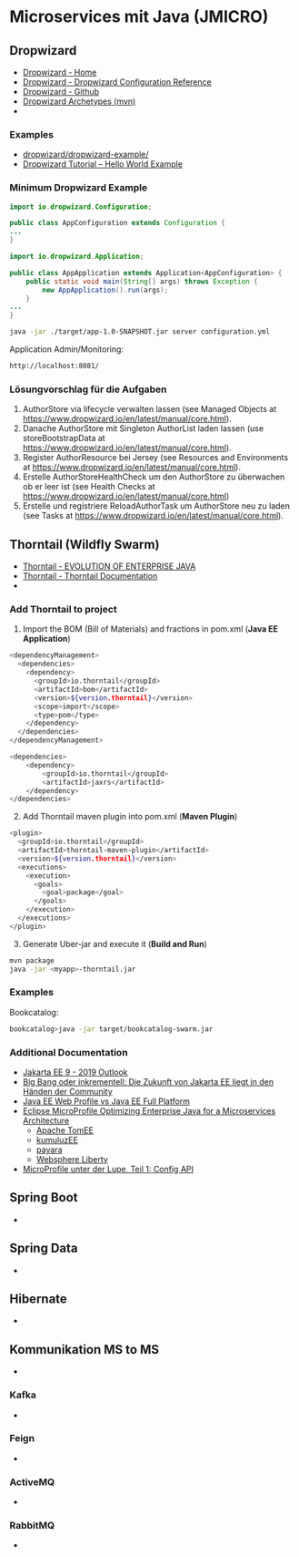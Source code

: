 # Microservices mit Java (JMICRO)

## Dropwizard

- [Dropwizard - Home](https://www.dropwizard.io)
- [Dropwizard - Dropwizard Configuration Reference](https://www.dropwizard.io/en/stable/manual/configuration.html)
- [Dropwizard - Github](https://github.com/dropwizard)
- [Dropwizard Archetypes (mvn)](https://github.com/dropwizard/dropwizard/tree/master/dropwizard-archetypes)
- <a href="" target="_blank"></a>

### Examples

- [dropwizard/dropwizard-example/
  ](https://github.com/dropwizard/dropwizard/tree/master/dropwizard-example)
- [Dropwizard Tutorial – Hello World Example](https://howtodoinjava.com/dropwizard/tutorial-and-hello-world-example/)

### Minimum Dropwizard Example

```java
import io.dropwizard.Configuration;

public class AppConfiguration extends Configuration {
...
}
```

```java
import io.dropwizard.Application;

public class AppApplication extends Application<AppConfiguration> {
    public static void main(String[] args) throws Exception {
        new AppApplication().run(args);
    }
...
}
```

```sh
java -jar ./target/app-1.0-SNAPSHOT.jar server configuration.yml
```

Application Admin/Monitoring:

```sh
http://localhost:8081/
```

### Lösungvorschlag für die Aufgaben

1. AuthorStore via lifecycle verwalten lassen (see Managed Objects at https://www.dropwizard.io/en/latest/manual/core.html).
2. Danache AuthorStore mit Singleton AuthorList laden lassen (use storeBootstrapData at https://www.dropwizard.io/en/latest/manual/core.html).
3. Register AuthorResource bei Jersey (see Resources and Environments at https://www.dropwizard.io/en/latest/manual/core.html).
4. Erstelle AuthorStoreHealthCheck um den AuthorStore zu überwachen ob er leer ist (see Health Checks at https://www.dropwizard.io/en/latest/manual/core.html)
5. Erstelle und registriere ReloadAuthorTask um AuthorStore neu zu laden (see Tasks at https://www.dropwizard.io/en/latest/manual/core.html).

## Thorntail (Wildfly Swarm)

- [Thorntail - EVOLUTION OF ENTERPRISE JAVA](https://thorntail.io/)
- [Thorntail - Thorntail Documentation](https://docs.thorntail.io/2.6.0.Final/)
- <a href="" target="_blank"></a>

### Add Thorntail to project

1. Import the BOM (Bill of Materials) and fractions in pom.xml (**Java EE Application**)

```sh
<dependencyManagement>
  <dependencies>
    <dependency>
      <groupId>io.thorntail</groupId>
      <artifactId>bom</artifactId>
      <version>${version.thorntail}</version>
      <scope>import</scope>
      <type>pom</type>
    </dependency>
  </dependencies>
</dependencyManagement>

<dependencies>
    <dependency>
        <groupId>io.thorntail</groupId>
        <artifactId>jaxrs</artifactId>
    </dependency>
</dependencies>
```

2. Add Thorntail maven plugin into pom.xml (**Maven Plugin**)

```sh
<plugin>
  <groupId>io.thorntail</groupId>
  <artifactId>thorntail-maven-plugin</artifactId>
  <version>${version.thorntail}</version>
  <executions>
    <execution>
      <goals>
        <goal>package</goal>
      </goals>
    </execution>
  </executions>
</plugin>
```

3. Generate Uber-jar and execute it (**Build and Run**)

```sh
mvn package
java -jar <myapp>-thorntail.jar
```

### Examples

Bookcatalog:

```sh
bookcatalog>java -jar target/bookcatalog-swarm.jar
```

### Additional Documentation

- [Jakarta EE 9 - 2019 Outlook](https://www.eclipse.org/community/eclipse_newsletter/2019/february/Jakarta_EE_9.php)
- [Big Bang oder inkrementell: Die Zukunft von Jakarta EE liegt in den Händen der Community](https://jaxenter.de/javax-jakarta-ee-9-big-bang-84101)
- [Java EE Web Profile vs Java EE Full Platform](https://stackoverflow.com/questions/24239978/java-ee-web-profile-vs-java-ee-full-platform)
- [Eclipse MicroProfile Optimizing Enterprise Java for a Microservices Architecture](https://microprofile.io/)
    - [Apache TomEE](https://tomee.apache.org/)
    - [kumuluzEE](https://ee.kumuluz.com/)
    - [payara](https://www.payara.fish/)
    - [Websphere Liberty](https://www.ibm.com/cloud/websphere-liberty)
- [MicroProfile unter der Lupe, Teil 1: Config API ](https://www.heise.de/developer/artikel/MicroProfile-unter-der-Lupe-Teil-1-Config-API-3928886.html)

## Spring Boot

- <a href="" target="_blank"></a>

## Spring Data

- <a href="" target="_blank"></a>

## Hibernate

- <a href="" target="_blank"></a>

## Kommunikation MS to MS

- <a href="" target="_blank"></a>

### Kafka

- <a href="" target="_blank"></a>

### Feign

- <a href="" target="_blank"></a>

### ActiveMQ

- <a href="" target="_blank"></a>

### RabbitMQ

- <a href="" target="_blank"></a>
